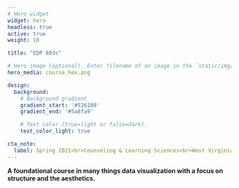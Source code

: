 ```yaml
---
# Hero widget
widget: hero
headless: true
active: true
weight: 10

title: "EDP 693c"

# Hero image (optional). Enter filename of an image in the `static/img/` folder.
hero_media: course_hex.png

design:
  background:
    # Background gradient
    gradient_start: '#526189'
    gradient_end: '#5a8fa9'

    # Text color (true=light or false=dark).
    text_color_light: true

cta_note:
  label: Spring 2021<br>Counseling & Learning Sciences<br>West Virginia University
---
```


**A foundational course in many things data visualization with a focus on structure and the aesthetics.**
